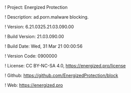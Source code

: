 ! Project: Energized Protection

! Description: ad.porn.malware blocking.

! Version: 6.21.0325.21.03.090.00

! Build Version: 21.03.090.00

! Build Date: Wed, 31 Mar 21 00:00:56

! Version Code: 0900000

! License: CC BY-NC-SA 4.0, https://energized.pro/license

! Github: https://github.com/EnergizedProtection/block

! Web: https://energized.pro

